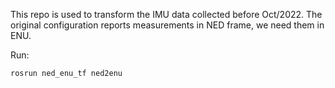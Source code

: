 This repo is used to transform the IMU data collected before Oct/2022. The original configuration reports measurements in NED frame, we need them in ENU.

Run:
```
rosrun ned_enu_tf ned2enu 
```

